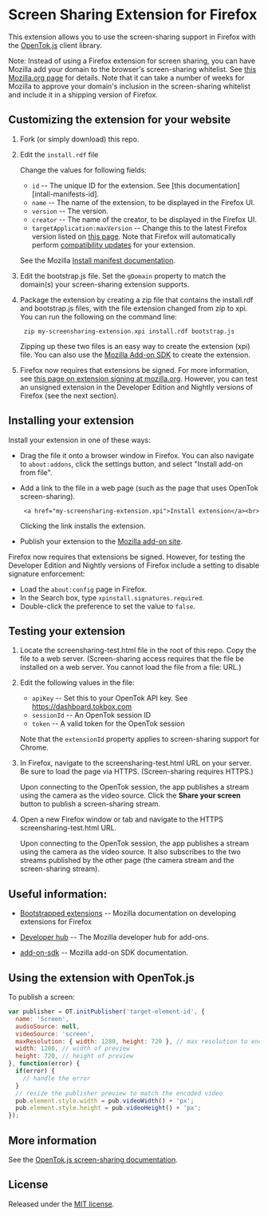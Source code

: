 Screen Sharing Extension for Firefox
====================================

This extension allows you to use the screen-sharing support in Firefox with the [OpenTok.js][ot] client library.

Note: Instead of using a Firefox extension for screen sharing, you can have Mozilla add your domain
to the browser's screen-sharing whitelist. See [this Mozilla.org page][whitelist] for details.
Note that it can take a number of weeks for Mozilla to approve your domain's inclusion in
the screen-sharing whitelist and include it in a shipping version of Firefox.

## Customizing the extension for your website

1. Fork (or simply download) this repo.

2. Edit the `install.rdf` file

   Change the values for following fields:

   * `id` -- The unique ID for the extension. See [this documentation][intall-manifests-id].
   * `name` -- The name of the extension, to be displayed in the Firefox UI.
   * `version` -- The version.
   * `creator` -- The name of the creator, to be displayed in the Firefox UI.
   * `targetApplication:maxVersion` -- Change this to the latest Firefox version listed on
     [this page][app-versions]. Note that Firefox will automatically perform
     [compatibility updates][compatibility-updates] for your extension.

   See the Mozilla [Install manifest documentation][install-manifests].

3. Edit the bootstrap.js file. Set the `gDomain` property to match the domain(s)
   your screen-sharing extension supports.

4. Package the extension by creating a zip file that contains the install.rdf and bootstrap.js
   files, with the file extension changed from zip to xpi. You can run the following on the
   command line:

        zip my-screensharing-extension.xpi install.rdf bootstrap.js

   Zipping up these two files is an easy way to create the extension (xpi) file. You can also use
   the [Mozilla Add-on SDK][add-on-sdk] to create the extension.

5. Firefox now requires that extensions be signed. For more information, see
   [this page on extension signing at mozilla.org][extension-signing]. However, you can test an
   unsigned extension in the Developer Edition and Nightly versions of Firefox (see the next
   section).

## Installing your extension

Install your extension in one of these ways:

   * Drag the file it onto a browser window in Firefox. You can also navigate to
     `about:addons`, click the settings button, and select "Install add-on from file".

   * Add a link to the file in a web page (such as the page that uses OpenTok screen-sharing).

     ```
      <a href="my-screensharing-extension.xpi">Install extension</a><br>
     ```

     Clicking the link installs the extension.

   * Publish your extension to the [Mozilla add-on site][add-ons].

Firefox now requires that extensions be signed. However, for testing the Developer Edition
and Nightly versions of Firefox include a setting to disable signature enforcement:

* Load the `about:config` page in Firefox.
* In the Search box, type `xpinstall.signatures.required`.
* Double-click the preference to set the value to `false`.

## Testing your extension

1. Locate the screensharing-test.html file in the root of this repo. Copy the file to a
   web server. (Screen-sharing access requires that the file be installed on a web server.
   You cannot load the file from a file: URL.)

2. Edit the following values in the file:

   * `apiKey` -- Set this to your OpenTok API key. See https://dashboard.tokbox.com
   * `sessionId` -- An OpenTok session ID
   * `token` -- A valid token for the OpenTok session

   Note that the `extensionId` property applies to screen-sharing support for Chrome.

3. In Firefox, navigate to the screensharing-test.html URL on your server. Be sure to load
   the page via HTTPS. (Screen-sharing requires HTTPS.)

   Upon connecting to the OpenTok session, the app publishes a stream using the camera
   as the video source. Click the **Share your screen** button to publish a screen-sharing
   stream.

4. Open a new Firefox window or tab and navigate to the HTTPS screensharing-test.html URL.

   Upon connecting to the OpenTok session, the app publishes a stream using the camera
   as the video source. It also subscribes to the two streams published by the other page
   (the camera stream and the screen-sharing stream).

## Useful information:

* [Bootstrapped extensions][bootstrapped-extensions] -- Mozilla documentation on developing extensions
   for Firefox

* [Developer hub][mozilla-add-on-hub] -- The Mozilla developer hub for add-ons.

* [add-on-sdk][add-on-sdk] -- Mozilla add-on SDK documentation.

[ot]: http://tokbox.com/opentok/libraries/client/js/
[whitelist]: https://wiki.mozilla.org/Screensharing
[install-manifests]: https://developer.mozilla.org/en-US/Add-ons/Install_Manifests
[install-manifests-id]: https://developer.mozilla.org/en-US/Add-ons/Install_Manifests#id
[add-on-sdk]: https://addons.mozilla.org/en-US/developers/docs/sdk/latest
[app-versions]: https://addons.mozilla.org/en-US/firefox/pages/appversions/
[add-ons]: https://addons.mozilla.org/en-US/firefox/extensions/
[bootstrapped-extensions]: https://developer.mozilla.org/en-US/Add-ons/Bootstrapped_extensions
[mozilla-add-on-hub]: https://addons.mozilla.org/en-US/developers/
[compatibility-updates]: https://developer.mozilla.org/en-US/docs/Extension_Versioning,_Update_and_Compatibility#Compatibility_Updates
[extension-signing]: https://wiki.mozilla.org/Add-ons/Extension_Signing

## Using the extension with OpenTok.js

To publish a screen:

```javascript
var publisher = OT.initPublisher('target-element-id', {
  name: 'Screen',
  audioSource: null,
  videoSource: 'screen',
  maxResolution: { width: 1280, height: 720 }, // max resolution to encode screen in
  width: 1280, // width of preview
  height: 720, // height of preview
}, function(error) {
  if(error) {
    // handle the error
  }
  // resize the publisher preview to match the encoded video
  pub.element.style.width = pub.videoWidth() + 'px';
  pub.element.style.height = pub.videoHeight() + 'px';
});
```

## More information

See the [OpenTok.js screen-sharing documentation][ot-screensharing].

[ot-screensharing]: https://tokbox.com/opentok/tutorials/screen-sharing/js/

## License

Released under the [MIT license](http://opensource.org/licenses/MIT).

